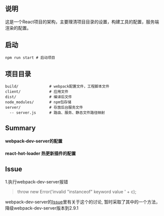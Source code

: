 ## 说明
这是一个React项目的架构，主要理清项目目录的设置，构建工具的配置，服务端渲染的配置。

## 启动
```shell
npm run start # 启动项目
```


## 项目目录
```shell
build/              # webpack配置文件，工程脚本文件
client/             # 应用文件
dist/               # 编译后文件
node_modules/       # npm包存储
server/             # 存放后台服务文件
  -- server.js      # 路由、服务、静态文件路径映射

```

## Summary
#### webpack-dev-server的配置


#### react-hot-loader 热更新插件的配置


## Issue
1.执行webpack-dev-server报错
> throw new Error('invalid "instanceof" keyword value ' + c);

webpack-dev-server的[Issue](https://github.com/webpack/webpack-dev-server/issues/1355)里有关于这个的讨论, 暂时采取了其中的一个方法，降级webpack-dev-server版本到2.9.1

